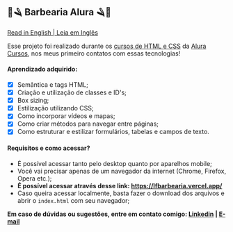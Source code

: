 ## 💈🪒 Barbearia Alura 🪒💈

[Read in English | Leia em Inglês](README.md)

Esse projeto foi realizado durante os [cursos de HTML e CSS](https://cursos.alura.com.br/formacao-html-e-css) da [Alura Cursos](https://www.alura.com.br/), nos meus primeiro contatos com essas tecnologias!

#### Aprendizado adquirido: 
  - [x] Semântica e tags HTML; 
  - [x] Criação e utilização de classes e ID's; 
  - [x] Box sizing; 
  - [x] Estilização utilizando CSS;
  - [x] Como incorporar vídeos e mapas;
  - [x] Como criar métodos para navegar entre páginas;
  - [x] Como estruturar e estilizar formulários, tabelas e campos de texto.

#### Requisitos e como acessar?

  - É possível acessar tanto pelo desktop quanto por aparelhos mobile;
  - Você vai precisar apenas de um navegador da internet (Chrome, Firefox, Opera etc.);
  - **É possível acessar através desse link: https://lfbarbearia.vercel.app/**
  - Caso queira acessar localmente, basta fazer o download dos arquivos e abrir o `index.html` com seu navegador;

**Em caso de dúvidas ou sugestões, entre em contato comigo: [Linkedin](https://www.linkedin.com/in/lucas-r-freitas/) | [E-mail](mailto:pro.lucasrfreitas@gmail.com)**
